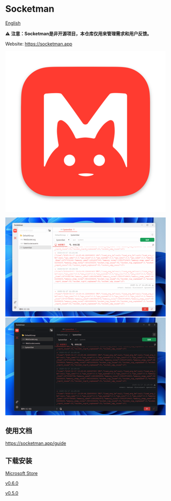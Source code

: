 # Socketman

[English](./README.md)

⚠️ **注意：Socketman是非开源项目，本仓库仅用来管理需求和用户反馈。**

Website: https://socketman.app


![Socketman Logo](images/icon_512x512@2x-macos.png)

![Socketman Screen Snapshot, light theme](screenshots/Socketman-windows-snapshot-1.png)
![Socketman Screen Snapshot, dark theme](screenshots/Socketman-windows-snapshot-2.png)


## 使用文档

https://socketman.app/guide

## 下载安装

[Microsoft Store](https://apps.microsoft.com/store/detail/9NN916NB3WTT?cid=DevShareMCLPCS)

[v0.6.0](https://github.com/socketmanapp/desktop/releases/tag/v0.6.0)

[v0.5.0](https://github.com/socketmanapp/desktop/releases/tag/v0.5.0)
